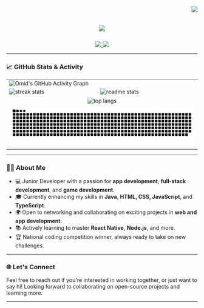 <img align="right" src="https://visitor-badge.laobi.icu/badge?page_id=Omid2831.Omid2831" />

<h1 align="center">
    <img src="https://readme-typing-svg.herokuapp.com/?font=Righteous&size=35&center=true&vCenter=true&width=500&height=70&duration=4000&lines=Hi+There!+👋;+I'm+Omid+Mehrabi!;">
</h1>

<div align="center">
  <a href="mailto:mehrabiomid8282@gmail.com">
    <img src="https://img.shields.io/badge/Gmail-333333?style=for-the-badge&logo=gmail&logoColor=red" />
  </a> 
  <a href="https://www.linkedin.com/in/omid-mehrabi-2638792a5/" target="_blank">
    <img src="https://img.shields.io/badge/LinkedIn-0077B5?style=for-the-badge&logo=linkedin&logoColor=white" />
  </a>
</div>

---

### 📈 GitHub Stats & Activity

<div align="center">
  <table>
    <tr>
      <td colspan="2">
        <img src="https://github-readme-activity-graph.vercel.app/graph?username=Omid2831&theme=dracula" alt="Omid's GitHub Activity Graph" />
      </td>
    </tr>
    <tr>
      <td>
        <img width=390 src="https://github-readme-streak-stats.herokuapp.com/?user=Omid2831&theme=react&border_radius=10" alt="streak stats" />
      </td>
      <td>
        <img width=390 src="https://github-readme-stats.vercel.app/api?username=Omid2831&show_icons=true&theme=react&rank_icon=github&border_radius=10" alt="readme stats" />
      </td>
    </tr>
    <tr>
      <td colspan="2" align="center">
        <img width=325 align="center" src="https://github-readme-stats.vercel.app/api/top-langs/?username=Omid2831&hide=HTML&langs_count=8&layout=compact&theme=react&border_radius=10&size_weight=0.5&count_weight=0.5&exclude_repo=github-readme-stats" alt="top langs" />
      </td>
    </tr>
    <!-- Add Snake Game Contributions -->
    <tr>
      <td colspan="2" align="center">
       <img alt="snake eating my contributions" src="https://raw.githubusercontent.com/salesp07/salesp07/output/github-contribution-grid-snake.svg" />
      </td>
    </tr>
  </table>
</div>

---

### 👨‍💻 About Me
- 💻 Junior Developer with a passion for **app development**, **full-stack development**, and **game development**.
- 🎓 Currently enhancing my skills in **Java**, **HTML, CSS, JavaScript**, and **TypeScript**.
- 🌍 Open to networking and collaborating on exciting projects in **web and app development**.
- 📚 Actively learning to master **React Native**, **Node.js**, and more.
- 🏆 National coding competition winner, always ready to take on new challenges.

---

### 🌐 Let's Connect
Feel free to reach out if you're interested in working together, or just want to say hi! Looking forward to collaborating on open-source projects and learning more.

---
